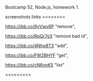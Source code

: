 Bootcamp 52, Node.js, homework 1.

screenshots links >>>>>>>>

https://ibb.co/6yVwv6P "remove",

https://ibb.co/RpQr7g3 "remove bad id",

https://ibb.co/4Nhp8T3 "add",

https://ibb.co/FW2BHYF "get",

https://ibb.co/cN6ynK5 "list"

<<<<<<<<<
